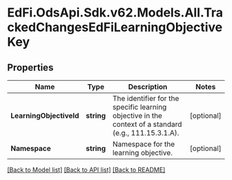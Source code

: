 # EdFi.OdsApi.Sdk.v62.Models.All.TrackedChangesEdFiLearningObjectiveKey

## Properties

Name | Type | Description | Notes
------------ | ------------- | ------------- | -------------
**LearningObjectiveId** | **string** | The identifier for the specific learning objective in the context of a standard (e.g., 111.15.3.1.A). | [optional] 
**Namespace** | **string** | Namespace for the learning objective. | [optional] 

[[Back to Model list]](../README.md#documentation-for-models) [[Back to API list]](../README.md#documentation-for-api-endpoints) [[Back to README]](../README.md)

